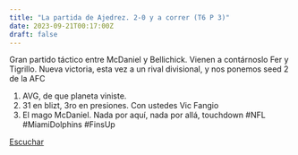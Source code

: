 ```yaml
---
title: "La partida de Ajedrez. 2-0 y a correr (T6 P 3)"
date: 2023-09-21T00:17:00Z
draft: false
---
```


Gran partido táctico entre McDaniel y Bellichick. Vienen a contárnoslo Fer y Tigrillo. Nueva victoria, esta vez a un rival divisional, y nos ponemos seed 2 de la AFC

1. AVG, de que planeta viniste.
2. 31 en blizt, 3ro en presiones. Con ustedes Vic Fangio
3. El mago McDaniel. Nada por aquí, nada por allá, touchdown
#NFL #MiamiDolphins #FinsUp

[Escuchar](https://www.ivoox.com/partida-ajedrez-2-0-a-correr-audios-mp3_rf_116384786_1.html)
